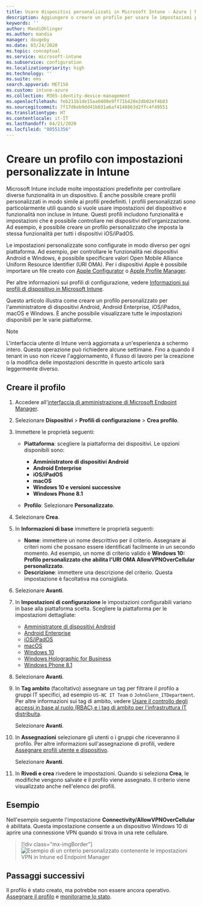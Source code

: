 ```yaml
---
title: Usare dispositivi personalizzati in Microsoft Intune - Azure | Microsoft Docs
description: Aggiungere o creare un profilo per usare le impostazioni personalizzate per i dispositivi Windows Phone, Windows 8.1, Windows 10 e versioni successive, amministratore di dispositivi Android, Android Enterprise, macOS e iOS/iPadOS tramite Microsoft Intune.
keywords: ''
author: MandiOhlinger
ms.author: mandia
manager: dougeby
ms.date: 03/24/2020
ms.topic: conceptual
ms.service: microsoft-intune
ms.subservice: configuration
ms.localizationpriority: high
ms.technology: ''
ms.suite: ems
search.appverid: MET150
ms.custom: intune-azure
ms.collection: M365-identity-device-management
ms.openlocfilehash: feb211b1de15aa0400e9ff71b428e2db02ef4b03
ms.sourcegitcommit: 7f17d6eb9dd41b031a6af4148863d2ffc4f49551
ms.translationtype: HT
ms.contentlocale: it-IT
ms.lasthandoff: 04/21/2020
ms.locfileid: "80551356"
---
```

# <a name="create-a-profile-with-custom-settings-in-intune"></a>Creare un profilo con impostazioni personalizzate in Intune

Microsoft Intune include molte impostazioni predefinite per controllare diverse funzionalità in un dispositivo. È anche possibile creare profili personalizzati in modo simile ai profili predefiniti. I profili personalizzati sono particolarmente utili quando si vuole usare impostazioni del dispositivo e funzionalità non incluse in Intune. Questi profili includono funzionalità e impostazioni che è possibile controllare nei dispositivi dell'organizzazione. Ad esempio, è possibile creare un profilo personalizzato che imposta la stessa funzionalità per tutti i dispositivi iOS/iPadOS.

Le impostazioni personalizzate sono configurate in modo diverso per ogni piattaforma. Ad esempio, per controllare le funzionalità nei dispositivi Android e Windows, è possibile specificare valori Open Mobile Alliance Uniform Resource Identifier (URI OMA). Per i dispositivi Apple è possibile importare un file creato con [Apple Configurator](https://itunes.apple.com/us/app/apple-configurator-2/id1037126344?mt=12) o [Apple Profile Manager](https://support.apple.com/profile-manager).

Per altre informazioni sui profili di configurazione, vedere [Informazioni sui profili di dispositivo in Microsoft Intune](device-profiles.md).

Questo articolo illustra come creare un profilo personalizzato per l'amministratore di dispositivi Android, Android Enterprise, iOS/iPados, macOS e Windows. È anche possibile visualizzare tutte le impostazioni disponibili per le varie piattaforme.

> [!NOTE]
> L'interfaccia utente di Intune verrà aggiornata a un'esperienza a schermo intero. Questa operazione può richiedere alcune settimane. Fino a quando il tenant in uso non riceve l'aggiornamento, il flusso di lavoro per la creazione o la modifica delle impostazioni descritte in questo articolo sarà leggermente diverso.

## <a name="create-the-profile"></a>Creare il profilo

1. Accedere all'[interfaccia di amministrazione di Microsoft Endpoint Manager](https://go.microsoft.com/fwlink/?linkid=2109431).
2. Selezionare **Dispositivi** > **Profili di configurazione** > **Crea profilo**.
3. Immettere le proprietà seguenti:

    - **Piattaforma**: scegliere la piattaforma dei dispositivi. Le opzioni disponibili sono:  

        - **Amministratore di dispositivi Android**
        - **Android Enterprise**
        - **iOS/iPadOS**
        - **macOS**
        - **Windows 10 e versioni successive**
        - **Windows Phone 8.1**

    - **Profilo**: Selezionare **Personalizzato**.

4. Selezionare **Crea**.
5. In **Informazioni di base** immettere le proprietà seguenti:

    - **Nome**: immettere un nome descrittivo per il criterio. Assegnare ai criteri nomi che possano essere identificati facilmente in un secondo momento. Ad esempio, un nome di criterio valido è **Windows 10: Profilo personalizzato che abilita l'URI OMA AllowVPNOverCellular personalizzato**.
    - **Descrizione**: immettere una descrizione del criterio. Questa impostazione è facoltativa ma consigliata.

6. Selezionare **Avanti**.

7. In **Impostazioni di configurazione** le impostazioni configurabili variano in base alla piattaforma scelta. Scegliere la piattaforma per le impostazioni dettagliate:

    - [Amministratore di dispositivi Android](custom-settings-android.md)
    - [Android Enterprise](custom-settings-android-for-work.md)
    - [iOS/iPadOS](custom-settings-ios.md)
    - [macOS](custom-settings-macos.md)
    - [Windows 10](custom-settings-windows-10.md)
    - [Windows Holographic for Business](custom-settings-windows-holographic.md)
    - [Windows Phone 8.1](custom-settings-windows-phone-8-1.md)

8. Selezionare **Avanti**.
9. In **Tag ambito** (facoltativo) assegnare un tag per filtrare il profilo a gruppi IT specifici, ad esempio `US-NC IT Team` o `JohnGlenn_ITDepartment`. Per altre informazioni sui tag di ambito, vedere [Usare il controllo degli accessi in base al ruolo (RBAC) e i tag di ambito per l'infrastruttura IT distribuita](../fundamentals/scope-tags.md).

    Selezionare **Avanti**.

10. In **Assegnazioni** selezionare gli utenti o i gruppi che riceveranno il profilo. Per altre informazioni sull'assegnazione di profili, vedere [Assegnare profili utente e dispositivo](device-profile-assign.md).

    Selezionare **Avanti**.

11. In **Rivedi e crea** rivedere le impostazioni. Quando si seleziona **Crea**, le modifiche vengono salvate e il profilo viene assegnato. Il criterio viene visualizzato anche nell'elenco dei profili.

## <a name="example"></a>Esempio

Nell'esempio seguente l'impostazione **Connectivity/AllowVPNOverCellular** è abilitata. Questa impostazione consente a un dispositivo Windows 10 di aprire una connessione VPN quando si trova in una rete cellulare.

> [!div class="mx-imgBorder"]
> ![Esempio di un criterio personalizzato contenente le impostazioni VPN in Intune ed Endpoint Manager](./media/custom-settings-configure/custom-policy-example.png)

## <a name="next-steps"></a>Passaggi successivi

Il profilo è stato creato, ma potrebbe non essere ancora operativo. [Assegnare il profilo](device-profile-assign.md) e [monitorarne lo stato](device-profile-monitor.md).
